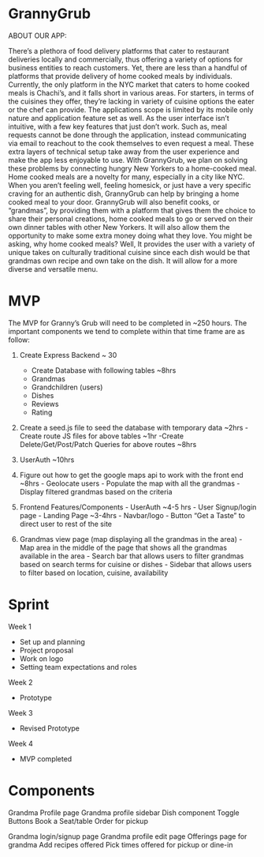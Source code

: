 # GrannyGrub

ABOUT OUR APP:

There’s a plethora of food delivery platforms that cater to restaurant deliveries locally and commercially, thus offering a variety of options for business entities to reach customers.
Yet, there are less than a handful of platforms that provide delivery of home cooked meals by individuals. Currently, the only platform in the NYC market that caters to home cooked meals is Chachi’s, and it falls short in various areas. For starters, in terms of the cuisines they offer, they’re lacking in variety of cuisine options the eater or the chef can provide.
The applications scope is limited by its mobile only nature and application feature set as well. As the user interface isn’t intuitive, with a few key features that just don’t work. Such as, meal requests cannot be done through the application, instead communicating via email to reachout to the cook themselves to even request a meal. These extra layers of technical setup take away from the user experience and make the app less enjoyable to use.
 With GrannyGrub, we plan on solving these problems by connecting hungry New Yorkers to a home-cooked meal.  
Home cooked meals are a novelty for many, especially in a city like NYC. When you aren’t feeling well, feeling homesick, or just have a very specific craving for an authentic dish, GrannyGrub can help by bringing a home cooked meal to your door.
GrannyGrub  will also benefit cooks, or “grandmas”, by providing them with a platform that gives them the choice to share their personal creations, home cooked meals to go or served on  their own dinner tables with other New Yorkers. It will also allow them the opportunity to make some extra money doing what they love.
You might be asking, why home cooked meals? Well, It provides the user with a variety of unique takes on culturally traditional cuisine since each dish would be that grandmas own recipe and own take on the dish. It will allow for a more diverse and versatile menu.

# MVP

The MVP for Granny’s Grub will need to be completed in ~250 hours. The important components we tend to complete within that time frame are as follow:

  1. Create Express Backend ~ 30
      - Create Database with following tables ~8hrs
      - Grandmas
      - Grandchildren (users)
      - Dishes
      - Reviews
      - Rating

  2. Create a seed.js file to seed the database with temporary data ~2hrs
      -Create route JS files for above tables ~1hr
      -Create Delete/Get/Post/Patch Queries for above routes ~8hrs

  3. UserAuth ~10hrs

  4. Figure out how to get the google maps api to work with the front end ~8hrs
    - Geolocate users
    - Populate the map with all the grandmas
    - Display filtered grandmas based on the criteria


  5. Frontend Features/Components
    - UserAuth ~4-5 hrs
    - User Signup/login page
    - Landing Page ~3-4hrs
    - Navbar/logo
    - Button “Get a Taste” to direct user to rest of the site

  6. Grandmas view page (map displaying all the grandmas in the area)
    - Map area in the middle of the page that shows all the grandmas available in the area
    - Search bar that allows users to filter grandmas based on search terms for cuisine or dishes
    - Sidebar that allows users to filter based on location, cuisine, availability


# Sprint

Week 1
  - Set up and planning
  - Project proposal
  - Work on  logo
  - Setting team expectations and roles

Week 2
  - Prototype

Week 3
  - Revised Prototype

Week 4
  - MVP completed



# Components
  Grandma Profile page
  Grandma profile sidebar
  Dish component
  Toggle Buttons
  Book a Seat/table
  Order for pickup

  Grandma login/signup page
  Grandma profile edit page
  Offerings page for grandma
  Add recipes offered
  Pick times offered for pickup or dine-in
